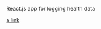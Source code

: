  React.js app for logging health data

[a link](https://github.com/riccardone/MySelfLog.Ui/blob/master/MySelfLog.pdf)
